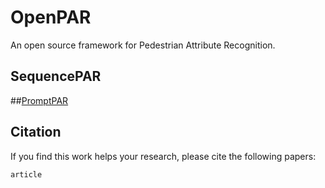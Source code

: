 # OpenPAR 
An open source framework for Pedestrian Attribute Recognition. 



## SequencePAR 


##[PromptPAR](https://github.com/Event-AHU/OpenPAR/blob/main/PromptPAR/README.md)




## Citation 
If you find this work helps your research, please cite the following papers: 
```
article
```


